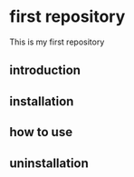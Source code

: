 # first repository
This is my first repository

## introduction

## installation

## how to use

## uninstallation
